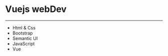 # Vuejs webDev
<hr/>
<ul>
  <li>Html & Css</li>
  <li>Bootstrap</li>
  <li>Semantic UI</li>
  <li>JavaScript</li>
  <li>Vue</li>
</ul>
